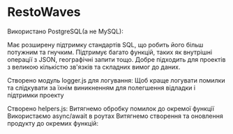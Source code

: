 # RestoWaves

Використано PostgreSQL(а не MySQL):

Має розширену підтримку стандартів SQL, що робить його більш потужним та гнучким.
Підтримує багато функцій, таких як внутрішні операції з JSON, географічні запити тощо.
Добре підходить для проектів з великою кількістю зв'язків та складних вимог до даних.

Створено модуль logger.js для логування:
Щоб краще логувати помилки та слідкувати за їхнім виникненням для полегшення відладки і підтримки проекту

Створено helpers.js:
Витягнемо обробку помилок до окремої функції
Використаємо async/await в роутах
Витягнемо створення та оновлення продукту до окремих функцій:
